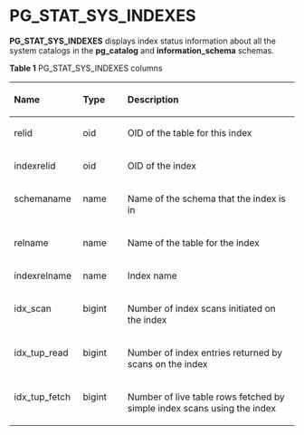 # PG\_STAT\_SYS\_INDEXES<a name="EN-US_TOPIC_0242385978"></a>

**PG\_STAT\_SYS\_INDEXES**  displays index status information about all the system catalogs in the  **pg\_catalog**  and  **information\_schema**  schemas.

**Table  1**  PG\_STAT\_SYS\_INDEXES columns

<a name="en-us_topic_0237122451_en-us_topic_0059779068_t552010b487d34b5cb577e72709454957"></a>
<table><thead align="left"><tr id="en-us_topic_0237122451_en-us_topic_0059779068_r14b81a2983754a98b054e3fd79733a03"><th class="cellrowborder" valign="top" width="24.16%" id="mcps1.2.4.1.1"><p id="en-us_topic_0237122451_en-us_topic_0059779068_a9e5b5b3f4d6a48ad81555885c7e57870"><a name="en-us_topic_0237122451_en-us_topic_0059779068_a9e5b5b3f4d6a48ad81555885c7e57870"></a><a name="en-us_topic_0237122451_en-us_topic_0059779068_a9e5b5b3f4d6a48ad81555885c7e57870"></a>Name</p>
</th>
<th class="cellrowborder" valign="top" width="15.690000000000001%" id="mcps1.2.4.1.2"><p id="en-us_topic_0237122451_en-us_topic_0059779068_a5480981e54e748fca99cbf7eeba5541c"><a name="en-us_topic_0237122451_en-us_topic_0059779068_a5480981e54e748fca99cbf7eeba5541c"></a><a name="en-us_topic_0237122451_en-us_topic_0059779068_a5480981e54e748fca99cbf7eeba5541c"></a>Type</p>
</th>
<th class="cellrowborder" valign="top" width="60.150000000000006%" id="mcps1.2.4.1.3"><p id="en-us_topic_0237122451_en-us_topic_0059779068_ac52c0e512cba4937a76f7c6feb5b7dfd"><a name="en-us_topic_0237122451_en-us_topic_0059779068_ac52c0e512cba4937a76f7c6feb5b7dfd"></a><a name="en-us_topic_0237122451_en-us_topic_0059779068_ac52c0e512cba4937a76f7c6feb5b7dfd"></a>Description</p>
</th>
</tr>
</thead>
<tbody><tr id="en-us_topic_0237122451_en-us_topic_0059779068_r2f4c7829f3b742d4b29992bcdf9f16ca"><td class="cellrowborder" valign="top" width="24.16%" headers="mcps1.2.4.1.1 "><p id="en-us_topic_0237122451_en-us_topic_0059779068_a28c8ab007cae487696e1dbec96bb8fbd"><a name="en-us_topic_0237122451_en-us_topic_0059779068_a28c8ab007cae487696e1dbec96bb8fbd"></a><a name="en-us_topic_0237122451_en-us_topic_0059779068_a28c8ab007cae487696e1dbec96bb8fbd"></a>relid</p>
</td>
<td class="cellrowborder" valign="top" width="15.690000000000001%" headers="mcps1.2.4.1.2 "><p id="en-us_topic_0237122451_en-us_topic_0059779068_ae0aaa9c0c02e47f1b48c9a0763ea1e49"><a name="en-us_topic_0237122451_en-us_topic_0059779068_ae0aaa9c0c02e47f1b48c9a0763ea1e49"></a><a name="en-us_topic_0237122451_en-us_topic_0059779068_ae0aaa9c0c02e47f1b48c9a0763ea1e49"></a>oid</p>
</td>
<td class="cellrowborder" valign="top" width="60.150000000000006%" headers="mcps1.2.4.1.3 "><p id="en-us_topic_0237122451_en-us_topic_0059779068_a7e93399c4b984c65b97f7d741b0c191b"><a name="en-us_topic_0237122451_en-us_topic_0059779068_a7e93399c4b984c65b97f7d741b0c191b"></a><a name="en-us_topic_0237122451_en-us_topic_0059779068_a7e93399c4b984c65b97f7d741b0c191b"></a>OID of the table for this index</p>
</td>
</tr>
<tr id="en-us_topic_0237122451_en-us_topic_0059779068_r1e06451c9f4f4de89269148197b2bc18"><td class="cellrowborder" valign="top" width="24.16%" headers="mcps1.2.4.1.1 "><p id="en-us_topic_0237122451_en-us_topic_0059779068_acd09ccfccb484aa7a8c540ffb850fb77"><a name="en-us_topic_0237122451_en-us_topic_0059779068_acd09ccfccb484aa7a8c540ffb850fb77"></a><a name="en-us_topic_0237122451_en-us_topic_0059779068_acd09ccfccb484aa7a8c540ffb850fb77"></a>indexrelid</p>
</td>
<td class="cellrowborder" valign="top" width="15.690000000000001%" headers="mcps1.2.4.1.2 "><p id="en-us_topic_0237122451_en-us_topic_0059779068_a40ac1d4f55e148349e87c533666bd626"><a name="en-us_topic_0237122451_en-us_topic_0059779068_a40ac1d4f55e148349e87c533666bd626"></a><a name="en-us_topic_0237122451_en-us_topic_0059779068_a40ac1d4f55e148349e87c533666bd626"></a>oid</p>
</td>
<td class="cellrowborder" valign="top" width="60.150000000000006%" headers="mcps1.2.4.1.3 "><p id="en-us_topic_0237122451_en-us_topic_0059779068_afc86977563be4a819ab6780dfcf13675"><a name="en-us_topic_0237122451_en-us_topic_0059779068_afc86977563be4a819ab6780dfcf13675"></a><a name="en-us_topic_0237122451_en-us_topic_0059779068_afc86977563be4a819ab6780dfcf13675"></a>OID of the index </p>
</td>
</tr>
<tr id="en-us_topic_0237122451_en-us_topic_0059779068_r94cff559fe864d30b70130e9464bd6d4"><td class="cellrowborder" valign="top" width="24.16%" headers="mcps1.2.4.1.1 "><p id="en-us_topic_0237122451_en-us_topic_0059779068_ace5e5743024941758527af2295284375"><a name="en-us_topic_0237122451_en-us_topic_0059779068_ace5e5743024941758527af2295284375"></a><a name="en-us_topic_0237122451_en-us_topic_0059779068_ace5e5743024941758527af2295284375"></a>schemaname</p>
</td>
<td class="cellrowborder" valign="top" width="15.690000000000001%" headers="mcps1.2.4.1.2 "><p id="en-us_topic_0237122451_en-us_topic_0059779068_a0902708823fc439186beee1aa7c12739"><a name="en-us_topic_0237122451_en-us_topic_0059779068_a0902708823fc439186beee1aa7c12739"></a><a name="en-us_topic_0237122451_en-us_topic_0059779068_a0902708823fc439186beee1aa7c12739"></a>name</p>
</td>
<td class="cellrowborder" valign="top" width="60.150000000000006%" headers="mcps1.2.4.1.3 "><p id="en-us_topic_0237122451_en-us_topic_0059779068_a447a16eaf739444684204f52ec978343"><a name="en-us_topic_0237122451_en-us_topic_0059779068_a447a16eaf739444684204f52ec978343"></a><a name="en-us_topic_0237122451_en-us_topic_0059779068_a447a16eaf739444684204f52ec978343"></a>Name of the schema that the index is in</p>
</td>
</tr>
<tr id="en-us_topic_0237122451_en-us_topic_0059779068_r98bec6aed7aa4d67839f2d14fe507996"><td class="cellrowborder" valign="top" width="24.16%" headers="mcps1.2.4.1.1 "><p id="en-us_topic_0237122451_en-us_topic_0059779068_a2374eb811cc349188cc0477c4e8a3f72"><a name="en-us_topic_0237122451_en-us_topic_0059779068_a2374eb811cc349188cc0477c4e8a3f72"></a><a name="en-us_topic_0237122451_en-us_topic_0059779068_a2374eb811cc349188cc0477c4e8a3f72"></a>relname</p>
</td>
<td class="cellrowborder" valign="top" width="15.690000000000001%" headers="mcps1.2.4.1.2 "><p id="en-us_topic_0237122451_en-us_topic_0059779068_a98cbca4237404d8e9f307593d6f38333"><a name="en-us_topic_0237122451_en-us_topic_0059779068_a98cbca4237404d8e9f307593d6f38333"></a><a name="en-us_topic_0237122451_en-us_topic_0059779068_a98cbca4237404d8e9f307593d6f38333"></a>name</p>
</td>
<td class="cellrowborder" valign="top" width="60.150000000000006%" headers="mcps1.2.4.1.3 "><p id="en-us_topic_0237122451_en-us_topic_0059779068_a1fda435b275440f6808a00a8d17d454f"><a name="en-us_topic_0237122451_en-us_topic_0059779068_a1fda435b275440f6808a00a8d17d454f"></a><a name="en-us_topic_0237122451_en-us_topic_0059779068_a1fda435b275440f6808a00a8d17d454f"></a>Name of the table for the index</p>
</td>
</tr>
<tr id="en-us_topic_0237122451_en-us_topic_0059779068_r94e41ad8fb144d68b9c5fd96918be29e"><td class="cellrowborder" valign="top" width="24.16%" headers="mcps1.2.4.1.1 "><p id="en-us_topic_0237122451_en-us_topic_0059779068_aaaac1e049b724778a67c930d47fa5416"><a name="en-us_topic_0237122451_en-us_topic_0059779068_aaaac1e049b724778a67c930d47fa5416"></a><a name="en-us_topic_0237122451_en-us_topic_0059779068_aaaac1e049b724778a67c930d47fa5416"></a>indexrelname</p>
</td>
<td class="cellrowborder" valign="top" width="15.690000000000001%" headers="mcps1.2.4.1.2 "><p id="en-us_topic_0237122451_en-us_topic_0059779068_a046eed780a30452cb3a45be5ac9d3262"><a name="en-us_topic_0237122451_en-us_topic_0059779068_a046eed780a30452cb3a45be5ac9d3262"></a><a name="en-us_topic_0237122451_en-us_topic_0059779068_a046eed780a30452cb3a45be5ac9d3262"></a>name</p>
</td>
<td class="cellrowborder" valign="top" width="60.150000000000006%" headers="mcps1.2.4.1.3 "><p id="en-us_topic_0237122451_en-us_topic_0059779068_ab62699bab6cd4d3e90d4cdf9db97c763"><a name="en-us_topic_0237122451_en-us_topic_0059779068_ab62699bab6cd4d3e90d4cdf9db97c763"></a><a name="en-us_topic_0237122451_en-us_topic_0059779068_ab62699bab6cd4d3e90d4cdf9db97c763"></a>Index name</p>
</td>
</tr>
<tr id="en-us_topic_0237122451_en-us_topic_0059779068_r43528efb1bcb43d5b10e7059a5c653c7"><td class="cellrowborder" valign="top" width="24.16%" headers="mcps1.2.4.1.1 "><p id="en-us_topic_0237122451_en-us_topic_0059779068_a183ef6bf49534039b0cd687dc93c6ce4"><a name="en-us_topic_0237122451_en-us_topic_0059779068_a183ef6bf49534039b0cd687dc93c6ce4"></a><a name="en-us_topic_0237122451_en-us_topic_0059779068_a183ef6bf49534039b0cd687dc93c6ce4"></a>idx_scan</p>
</td>
<td class="cellrowborder" valign="top" width="15.690000000000001%" headers="mcps1.2.4.1.2 "><p id="en-us_topic_0237122451_en-us_topic_0059779068_a7e3162db2b00409a92779f4a604095cd"><a name="en-us_topic_0237122451_en-us_topic_0059779068_a7e3162db2b00409a92779f4a604095cd"></a><a name="en-us_topic_0237122451_en-us_topic_0059779068_a7e3162db2b00409a92779f4a604095cd"></a>bigint</p>
</td>
<td class="cellrowborder" valign="top" width="60.150000000000006%" headers="mcps1.2.4.1.3 "><p id="en-us_topic_0237122451_en-us_topic_0059779068_a24e2355a627643b2aa5bcc66436f2899"><a name="en-us_topic_0237122451_en-us_topic_0059779068_a24e2355a627643b2aa5bcc66436f2899"></a><a name="en-us_topic_0237122451_en-us_topic_0059779068_a24e2355a627643b2aa5bcc66436f2899"></a>Number of index scans initiated on the index</p>
</td>
</tr>
<tr id="en-us_topic_0237122451_en-us_topic_0059779068_rbc9a6f7f47174125acf0e41329cef395"><td class="cellrowborder" valign="top" width="24.16%" headers="mcps1.2.4.1.1 "><p id="en-us_topic_0237122451_en-us_topic_0059779068_a40a07d443f624a3b8a7e2d1178609a34"><a name="en-us_topic_0237122451_en-us_topic_0059779068_a40a07d443f624a3b8a7e2d1178609a34"></a><a name="en-us_topic_0237122451_en-us_topic_0059779068_a40a07d443f624a3b8a7e2d1178609a34"></a>idx_tup_read</p>
</td>
<td class="cellrowborder" valign="top" width="15.690000000000001%" headers="mcps1.2.4.1.2 "><p id="en-us_topic_0237122451_en-us_topic_0059779068_a956523a3fb424abaa0c418db2dd876b1"><a name="en-us_topic_0237122451_en-us_topic_0059779068_a956523a3fb424abaa0c418db2dd876b1"></a><a name="en-us_topic_0237122451_en-us_topic_0059779068_a956523a3fb424abaa0c418db2dd876b1"></a>bigint</p>
</td>
<td class="cellrowborder" valign="top" width="60.150000000000006%" headers="mcps1.2.4.1.3 "><p id="en-us_topic_0237122451_en-us_topic_0059779068_a2fc3a286b8544671b8094853c4d964d0"><a name="en-us_topic_0237122451_en-us_topic_0059779068_a2fc3a286b8544671b8094853c4d964d0"></a><a name="en-us_topic_0237122451_en-us_topic_0059779068_a2fc3a286b8544671b8094853c4d964d0"></a>Number of index entries returned by scans on the index</p>
</td>
</tr>
<tr id="en-us_topic_0237122451_en-us_topic_0059779068_r49f9b75c935a450dae30d5a34076173b"><td class="cellrowborder" valign="top" width="24.16%" headers="mcps1.2.4.1.1 "><p id="en-us_topic_0237122451_en-us_topic_0059779068_a4781f85089804c79bac8b744bf712d14"><a name="en-us_topic_0237122451_en-us_topic_0059779068_a4781f85089804c79bac8b744bf712d14"></a><a name="en-us_topic_0237122451_en-us_topic_0059779068_a4781f85089804c79bac8b744bf712d14"></a>idx_tup_fetch</p>
</td>
<td class="cellrowborder" valign="top" width="15.690000000000001%" headers="mcps1.2.4.1.2 "><p id="en-us_topic_0237122451_en-us_topic_0059779068_a0387ce3eed37404992b0649ef680a6e3"><a name="en-us_topic_0237122451_en-us_topic_0059779068_a0387ce3eed37404992b0649ef680a6e3"></a><a name="en-us_topic_0237122451_en-us_topic_0059779068_a0387ce3eed37404992b0649ef680a6e3"></a>bigint</p>
</td>
<td class="cellrowborder" valign="top" width="60.150000000000006%" headers="mcps1.2.4.1.3 "><p id="en-us_topic_0237122451_en-us_topic_0059779068_ac139ff3511f04034860e06bae1cdfaf7"><a name="en-us_topic_0237122451_en-us_topic_0059779068_ac139ff3511f04034860e06bae1cdfaf7"></a><a name="en-us_topic_0237122451_en-us_topic_0059779068_ac139ff3511f04034860e06bae1cdfaf7"></a>Number of live table rows fetched by simple index scans using the index </p>
</td>
</tr>
</tbody>
</table>

